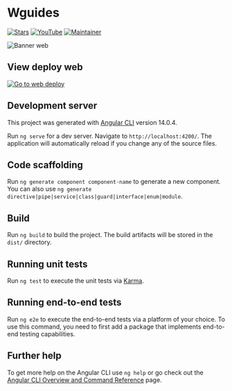 # Wguides

[![Stars](https://img.shields.io/github/stars/MrNizzy/WGuides-Angular?style=social)](https://github.com/MrNizzy/WGuides-Angular) [![YouTube](https://img.shields.io/youtube/channel/subscribers/UCFjfIk29NqqPGmrCfCV14Yg?style=social)](https://www.youtube.com/channel/UCFjfIk29NqqPGmrCfCV14Yg) [![Maintainer](https://img.shields.io/badge/Maintained%20by-MrNizzy-blue)](https://www.linkedin.com/in/mrnizzy/ "MrNizzy")

![Banner web](https://i.postimg.cc/fb5nvycK/image.png)

## View deploy web

[![Go to web deploy](https://img.shields.io/badge/Go%20to%20web-WGuides%20Netlify-b62d2e?style=for-the-badge)](https://wguides.netlify.app/ "View deploy")

## Development server

This project was generated with [Angular CLI](https://github.com/angular/angular-cli) version 14.0.4.

Run `ng serve` for a dev server. Navigate to `http://localhost:4200/`. The application will automatically reload if you change any of the source files.

## Code scaffolding

Run `ng generate component component-name` to generate a new component. You can also use `ng generate directive|pipe|service|class|guard|interface|enum|module`.

## Build

Run `ng build` to build the project. The build artifacts will be stored in the `dist/` directory.

## Running unit tests

Run `ng test` to execute the unit tests via [Karma](https://karma-runner.github.io).

## Running end-to-end tests

Run `ng e2e` to execute the end-to-end tests via a platform of your choice. To use this command, you need to first add a package that implements end-to-end testing capabilities.

## Further help

To get more help on the Angular CLI use `ng help` or go check out the [Angular CLI Overview and Command Reference](https://angular.io/cli) page.
